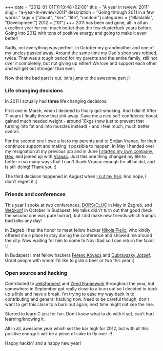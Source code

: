 +++
date = "2012-01-01T11:13:48+02:00"
title = "A year in review: 2011"
slug = "a-year-in-review-2011"
description = "Going through 2011 in a few words."
tags = ["about", "hex", "life", "random"]
categories = ["Blablabla", "Development"]
2012 = ["01"]
+++
2011 has been and gone, all in all an excellent year for me; much better than the few clusterfuck years before. Going into 2012 with tons of positive energy and going to make it even better!

Sadly, not everything was perfect. In October my grandmother and one of my uncles passed away. Around the same time my Dad's shop was robbed, twice. That was a tough period for my parents and the entire family, still not over it completely, but not giving up either! We love and support each other and will get out stronger than ever.

Now that the bad part is out, let's jump to the awesome part ;)

<h3>Life changing decisions</h3>

In 2011 I actually had <strong>three</strong> life changing decisions.

First one in March, when I decided to finally quit smoking. And I did it! After 11 years I finally threw that shit away. Gave me a nice self-confidence boost, gained much needed weight - around 10kgs (now just to prevent that turning into fat and into muscles instead) - and I feel much, much better overall.

For the second one I owe a lot to my parents and to <a href="https://twitter.com/#!/vranac">Srdjan Vranac</a>, for their continuos support and making it possible to happen. In May I handed over my resignation at my previous job and in June <a href="http://robertbasic.com/blog/announcing-hex/">I started my own company, Hex</a>, and joined up with <a href="http://code4hire.com/">Vranac</a>. Just this one thing changed my life to better in so many ways that I can't thank Vranac enough for all he did, and is still doing! Thank you :)

The third decision happened in August when <a href="http://robertbasic.com/blog/haircut/">I cut my hair</a>. And nope, I didn't regret it :)

<h3>Friends and conferences</h3>

This year I spoke at two conferences, <a href="http://robertbasic.com/blog/dorscluc-2011-recap/">DORS/CLUC</a> in May in Zagreb, and <a href="http://robertbasic.com/blog/webkonf-2011-recap/">Webkonf</a> in October in Budapest. My talks didn't turn out that good (heck, the second one was pure horror), but I did make new friends which trumps bad talks any day!

In Zagreb I had the honor to meet fellow hacker <a href="https://twitter.com/#!/nikolaplejic">Nikola Plejic</a>, who kindly offered me a place to stay during the conference and showed me around the city. Now waiting for him to come to Novi Sad so I can return the favor. :)

In Budapest I met fellow hackers <a href="https://twitter.com/#!/Tyr43l">Ferenc Kovacs</a> and <a href="https://twitter.com/#!/djozsef">Dubravszky Jozsef</a>. Great people with whom I'd like to grab a beer or two this year :)

<h3>Open source and hacking</h3>

Contributed to <a href="http://web2project.net/">web2project</a> and <a href="http://framework.zend.com/">Zend Framework</a> throughout the year, but somewhere in September got really close to a burn out so I decided to back up a little and have a break. I'm trying to ease my way back in to contributing and general hacking now. Need to be careful though, don't want to get this close to a burn out again, next time might not see the line.

Started to learn C just for fun. Don't know what to do with it yet, can't hurt learning/knowing it.

All in all, awesome year which set the bar high for 2012, but with all this positive energy it will be a piece of cake to fly over it!

Happy hackin' and a happy new year!
